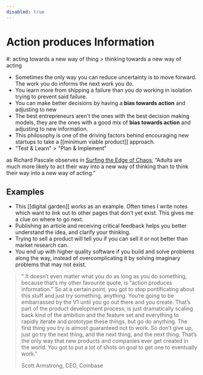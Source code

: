 ```yaml
---
disabled: true
---
```


# Action produces Information
#: acting towards a new way of thing > thinking towards a new way of acting

- Sometimes the only way you can reduce uncertainty is to move forward. The work you do informs the next work you do. 
- You learn more from shipping a failure than you do working in isolation trying to prevent said failure.
- You can make better decisions by having a **bias towards action** and adjusting to new
- The best entrepreneurs aren't the ones with the best decision making models, they are the ones with a good mix of **bias towards action** and adjusting to new information.
- This philosophy is one of the driving factors behind encouraging new startups to take a [[minimum viable product]] approach. 
- "Test & Learn" > "Plan & Implement"

as Richard Pascale observes in [Surfing the Edge of Chaos](https://www.amazon.com/Surfing-Edge-Chaos-Nature-Business/dp/0609808834), “Adults are much more likely to act their way into a new way of thinking than to think their way into a new way of acting.”

## Examples

- This [[digital garden]] works as an example. Often times I write notes which want to link out to other pages that don't yet exist. This gives me a clue on where to go next. 
- Publishing an article and receiving critical feedback helps you better understand the idea, and clarify your thinking. 
- Trying to sell a product will tell you if you can sell it or not better than market research can. 
- You end up with higher quality software if you build and solve problems along the way, instead of overcomplicating it by solving imaginary problems that may not exist. 

> " It doesn’t even matter what you do as long as you do something, because that’s my other favourite quote, is “action produces information.” So at a certain point, you got to stop pontificating about this stuff and just try something, anything. You’re going to be embarrassed by the V1 until you go out there and you create. That’s part of the product development process, is just dramatically scaling back kind of the ambition and the feature set and everything to rapidly iterate and prototype these things, but go do anything. The first thing you try is almost guaranteed not to work. So don’t give up, just go try the next thing, and the next thing, and the next thing. That’s the only way that new products and companies ever get created in the world. You got to put a lot of shots on goal to get one to eventually work." 
>
> <footer>Scott Armstrong, CEO, Coinbase</footer>
